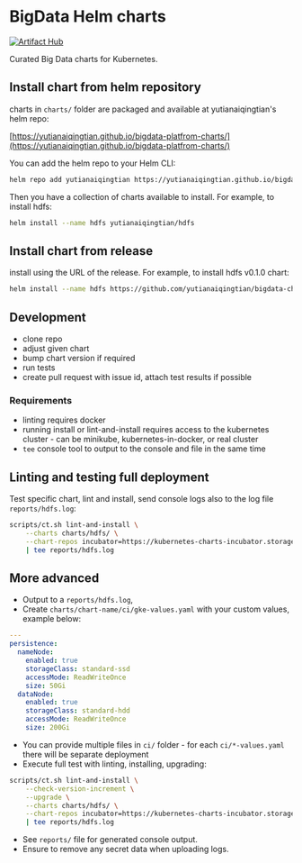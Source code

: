 # BigData Helm charts

[![Artifact Hub](https://img.shields.io/endpoint?url=https://artifacthub.io/badge/repository/bigdata-charts)](https://artifacthub.io/packages/search?repo=bigdata-charts)

Curated Big Data charts for Kubernetes.

## Install chart from helm repository

charts in `charts/` folder are packaged and available at yutianaiqingtian's helm repo:  

[https://yutianaiqingtian.github.io/bigdata-platfrom-charts/](https://yutianaiqingtian.github.io/bigdata-platfrom-charts/)

You can add the helm repo to your Helm CLI:

```bash
helm repo add yutianaiqingtian https://yutianaiqingtian.github.io/bigdata-platfrom-charts/
```

Then you have a collection of charts available to install. For example, to install hdfs:

```bash
helm install --name hdfs yutianaiqingtian/hdfs
```

## Install chart from release

install using the URL of the release. For example, to install hdfs v0.1.0 chart:

```bash
helm install --name hdfs https://github.com/yutianaiqingtian/bigdata-charts/releases/download/hdfs-0.1.0/hdfs-0.1.0.tgz
```

## Development

- clone repo
- adjust given chart
- bump chart version if required
- run tests
- create pull request with issue id, attach test results if possible

### Requirements

- linting requires docker
- running install or lint-and-install requires access to the kubernetes cluster - can be minikube, kubernetes-in-docker, or real cluster
- `tee` console tool to output to the console and file in the same time

## Linting and testing full deployment

Test specific chart, lint and install, send console logs also to the log file `reports/hdfs.log`:

```bash
scripts/ct.sh lint-and-install \
    --charts charts/hdfs/ \
    --chart-repos incubator=https://kubernetes-charts-incubator.storage.googleapis.com/,gradiant=https://yutianaiqingtian.github.io/bigdata-platfrom-charts \
    | tee reports/hdfs.log
```

## More advanced

- Output to a `reports/hdfs.log`, 
- Create `charts/chart-name/ci/gke-values.yaml` with your custom values, example below:

```yaml
---
persistence:
  nameNode:
    enabled: true
    storageClass: standard-ssd
    accessMode: ReadWriteOnce
    size: 50Gi
  dataNode:
    enabled: true
    storageClass: standard-hdd
    accessMode: ReadWriteOnce
    size: 200Gi

```

- You can provide multiple files in `ci/` folder - for each `ci/*-values.yaml` there will be separate deployment
- Execute full test with linting, installing, upgrading:

```bash
scripts/ct.sh lint-and-install \
    --check-version-increment \
    --upgrade \
    --charts charts/hdfs/ \
    --chart-repos incubator=https://kubernetes-charts-incubator.storage.googleapis.com/,yutianaiqingtian=https://yutianaiqingtian.github.io/bigdata-platfrom-charts \
    | tee reports/hdfs.log
```

- See `reports/` file for generated console output.
- Ensure to remove any secret data when uploading logs.
